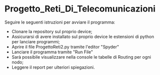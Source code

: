 # Progetto_Reti_Di_Telecomunicazioni
Seguire le seguenti istruzioni per avviare il programma:
- Clonare la repository sul proprio device;
- Assicurarsi di avere installato sul proprio device le estensioni di python per lanciare programmi;
- Aprire il file ProgettoReti2.py tramite l'editor "Spyder"
- Lanciare il programma tramite "Run File"
- Sarà possibile visualizzare nella console le tabelle di Routing per ogni nodo;
- Leggere il report per ulteriori spiegazioni.
